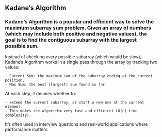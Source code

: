 ## Kadane’s Algorithm

### Kadane’s Algorithm is a popular and efficient way to solve the maximum subarray sum problem. Given an array of numbers (which may include both positive and negative values), the goal is to find the contiguous subarray with the largest possible sum.

Instead of checking every possible subarray (which would be slow), Kadane’s Algorithm works in a single pass through the array by tracking two values:

    - Current Sum: the maximum sum of the subarray ending at the current position.
    - Max Sum: the best (largest) sum found so far.

At each step, it decides whether to:

    - extend the current subarray, or start a new one at the current element.
    - This makes the algorithm very fast and efficient (O(n) time complexity).

It’s often used in interview questions and real-world applications where performance matters.

